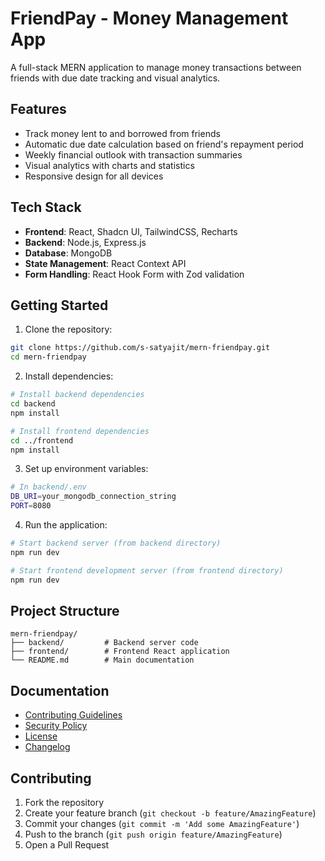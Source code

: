 # FriendPay - Money Management App

A full-stack MERN application to manage money transactions between friends with due date tracking and visual analytics.

## Features

- Track money lent to and borrowed from friends
- Automatic due date calculation based on friend's repayment period
- Weekly financial outlook with transaction summaries
- Visual analytics with charts and statistics
- Responsive design for all devices

## Tech Stack

- **Frontend**: React, Shadcn UI, TailwindCSS, Recharts
- **Backend**: Node.js, Express.js
- **Database**: MongoDB
- **State Management**: React Context API
- **Form Handling**: React Hook Form with Zod validation

## Getting Started

1. Clone the repository:
```bash
git clone https://github.com/s-satyajit/mern-friendpay.git
cd mern-friendpay
```

2. Install dependencies:
```bash
# Install backend dependencies
cd backend
npm install

# Install frontend dependencies
cd ../frontend
npm install
```

3. Set up environment variables:
```bash
# In backend/.env
DB_URI=your_mongodb_connection_string
PORT=8080
```

4. Run the application:
```bash
# Start backend server (from backend directory)
npm run dev

# Start frontend development server (from frontend directory)
npm run dev
```

## Project Structure

```
mern-friendpay/
├── backend/         # Backend server code
├── frontend/        # Frontend React application
└── README.md        # Main documentation
```

## Documentation

- [Contributing Guidelines](CONTRIBUTING.md)
- [Security Policy](SECURITY.md)
- [License](LICENSE.md)
- [Changelog](CHANGELOG.md)

## Contributing

1. Fork the repository
2. Create your feature branch (`git checkout -b feature/AmazingFeature`)
3. Commit your changes (`git commit -m 'Add some AmazingFeature'`)
4. Push to the branch (`git push origin feature/AmazingFeature`)
5. Open a Pull Request